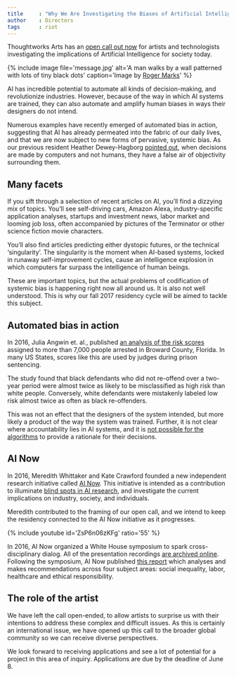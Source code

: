 ```yaml
---
title     : "Why We Are Investigating the Biases of Artificial Intelligence"
author    : Directors
tags      : riot
---
```


Thoughtworks Arts has an [open call out now](https://thoughtworksarts.io/open-call/2017-implications-of-ai/) for artists and technologists investigating the implications of Artificial Intelligence for society today.

{% include image file='message.jpg'
   alt='A man walks by a wall patterned with lots of tiny black dots'
   caption='Image by [Roger Marks](https://www.flickr.com/photos/rpmarks/32144425053/)' %}

AI has incredible potential to automate all kinds of decision-making, and revolutionize industries. However, because of the way in which AI systems are trained, they can also automate and amplify human biases in ways their designers do not intend.

<!--excerpt-ends-->

Numerous examples have recently emerged of automated bias in action, suggesting that AI has already permeated into the fabric of our daily lives, and that we are now subject to new forms of pervasive, systemic bias. As our previous resident Heather Dewey-Hagborg [pointed out](https://thenewinquiry.com/sci-fi-crime-drama-with-a-strong-black-lead/), when decisions are made by computers and not humans, they have a false air of objectivity surrounding them.

## Many facets

If you sift through a selection of recent articles on AI, you’ll find a dizzying mix of topics. You’ll see self-driving cars, Amazon Alexa, industry-specific application analyses, startups and investment news, labor market and looming job loss, often accompanied by pictures of the Terminator or other science fiction movie characters.

You’ll also find articles predicting either dystopic futures, or the technical ‘singularity’. The singularity is the moment when AI-based systems, locked in runaway self-improvement cycles, cause an intelligence explosion in which computers far surpass the intelligence of human beings.

These are important topics, but the actual problems of codification of systemic bias is happening right now all around us. It is also not well understood. This is why our fall 2017 residency cycle will be aimed to tackle this subject.

## Automated bias in action

In 2016, Julia Angwin et. al., published [an analysis of the risk scores](https://www.propublica.org/article/machine-bias-risk-assessments-in-criminal-sentencing) assigned to more than 7,000 people arrested in Broward County, Florida. In many US States, scores like this are used by judges during prison sentencing.

The study found that black defendants who did not re-offend over a two-year period were almost twice as likely to be misclassified as high risk than white people. Conversely, white defendants were mistakenly labeled low risk almost twice as often as black re-offenders.

This was not an effect that the designers of the system intended, but more likely a product of the way the system was trained. Further, it is not clear where accountability lies in AI systems, and it is [not possible for the algorithms](https://www.technologyreview.com/s/604087/the-dark-secret-at-the-heart-of-ai/) to provide a rationale for their decisions.

## AI Now

In 2016, Meredith Whittaker and Kate Crawford founded a new independent research initiative called [AI Now](https://artificialintelligencenow.com/). This initiative is intended as a contribution to illuminate [blind spots in AI research](http://www.nature.com/news/there-is-a-blind-spot-in-ai-research-1.20805), and investigate the current implications on industry, society, and individuals.

Meredith contributed to the framing of our open call, and we intend to keep the residency connected to the AI Now initiative as it progresses.

{% include youtube id='ZsP6n06zKFg' ratio='55' %}

In 2016, AI Now organized a White House symposium to spark cross-disciplinary dialog. All of the presentation recordings [are archived online](https://www.youtube.com/playlist?list=PLsHf1QGJz7usWgjBKoZIoJrYugNWSDQDK). Following the symposium, AI Now published [this report](https://artificialintelligencenow.com/media/documents/AINowSummaryReport_3_RpmwKHu.pdf) which analyses and makes recommendations across four subject areas: social inequality, labor, healthcare and ethical responsibility.

## The role of the artist

We have left the call open-ended, to allow artists to surprise us with their intentions to address these complex and difficult issues. As this is certainly an international issue, we have opened up this call to the broader global community so we can receive diverse perspectives.

We look forward to receiving applications and see a lot of potential for a project in this area of inquiry. Applications are due by the deadline of June 8.